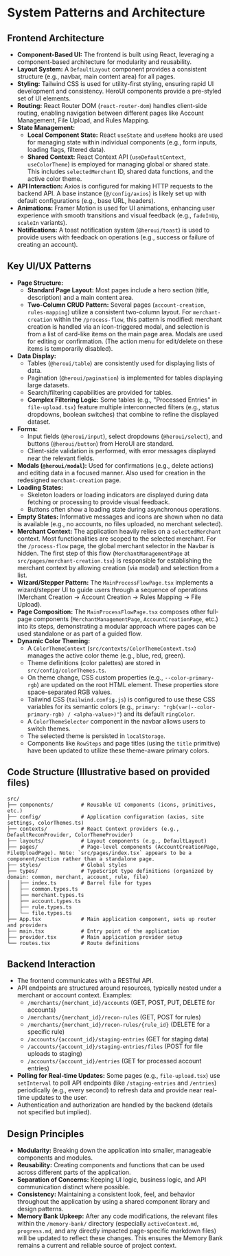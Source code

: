 # System Patterns and Architecture

## Frontend Architecture

- **Component-Based UI:** The frontend is built using React, leveraging a component-based architecture for modularity and reusability.
- **Layout System:** A `DefaultLayout` component provides a consistent structure (e.g., navbar, main content area) for all pages.
- **Styling:** Tailwind CSS is used for utility-first styling, ensuring rapid UI development and consistency. HeroUI components provide a pre-styled set of UI elements.
- **Routing:** React Router DOM (`react-router-dom`) handles client-side routing, enabling navigation between different pages like Account Management, File Upload, and Rules Mapping.
- **State Management:**
  - **Local Component State:** React `useState` and `useMemo` hooks are used for managing state within individual components (e.g., form inputs, loading flags, filtered data).
  - **Shared Context:** React Context API (`useDefaultContext`, `useColorTheme`) is employed for managing global or shared state. This includes `selectedMerchant` ID, shared data functions, and the active color theme.
- **API Interaction:** Axios is configured for making HTTP requests to the backend API. A base instance (`@/config/axios`) is likely set up with default configurations (e.g., base URL, headers).
- **Animations:** Framer Motion is used for UI animations, enhancing user experience with smooth transitions and visual feedback (e.g., `fadeInUp`, `scaleIn` variants).
- **Notifications:** A toast notification system (`@heroui/toast`) is used to provide users with feedback on operations (e.g., success or failure of creating an account).

## Key UI/UX Patterns

- **Page Structure:**
  - **Standard Page Layout:** Most pages include a hero section (title, description) and a main content area.
  - **Two-Column CRUD Pattern:** Several pages (`account-creation`, `rules-mapping`) utilize a consistent two-column layout. For `merchant-creation` within the `/process-flow`, this pattern is modified: merchant creation is handled via an icon-triggered modal, and selection is from a list of card-like items on the main page area. Modals are used for editing or confirmation. (The action menu for edit/delete on these items is temporarily disabled).
- **Data Display:**
  - Tables (`@heroui/table`) are consistently used for displaying lists of data.
  - Pagination (`@heroui/pagination`) is implemented for tables displaying large datasets.
  - Search/filtering capabilities are provided for tables.
  - **Complex Filtering Logic:** Some tables (e.g., "Processed Entries" in `file-upload.tsx`) feature multiple interconnected filters (e.g., status dropdowns, boolean switches) that combine to refine the displayed dataset.
- **Forms:**
  - Input fields (`@heroui/input`), select dropdowns (`@heroui/select`), and buttons (`@heroui/button`) from HeroUI are standard.
  - Client-side validation is performed, with error messages displayed near the relevant fields.
- **Modals (`@heroui/modal`):** Used for confirmations (e.g., delete actions) and editing data in a focused manner. Also used for creation in the redesigned `merchant-creation` page.
- **Loading States:**
  - Skeleton loaders or loading indicators are displayed during data fetching or processing to provide visual feedback.
  - Buttons often show a loading state during asynchronous operations.
- **Empty States:** Informative messages and icons are shown when no data is available (e.g., no accounts, no files uploaded, no merchant selected).
- **Merchant Context:** The application heavily relies on a `selectedMerchant` context. Most functionalities are scoped to the selected merchant. For the `/process-flow` page, the global merchant selector in the Navbar is hidden. The first step of this flow (`MerchantManagementPage` at `src/pages/merchant-creation.tsx`) is responsible for establishing the merchant context by allowing creation (via modal) and selection from a list.
- **Wizard/Stepper Pattern:** The `MainProcessFlowPage.tsx` implements a wizard/stepper UI to guide users through a sequence of operations (Merchant Creation → Account Creation → Rules Mapping → File Upload).
- **Page Composition:** The `MainProcessFlowPage.tsx` composes other full-page components (`MerchantManagementPage`, `AccountCreationPage`, etc.) into its steps, demonstrating a modular approach where pages can be used standalone or as part of a guided flow.
- **Dynamic Color Theming:**
  - A `ColorThemeContext` (`src/contexts/ColorThemeContext.tsx`) manages the active color theme (e.g., blue, red, green).
  - Theme definitions (color palettes) are stored in `src/config/colorThemes.ts`.
  - On theme change, CSS custom properties (e.g., `--color-primary-rgb`) are updated on the root HTML element. These properties store space-separated RGB values.
  - Tailwind CSS (`tailwind.config.js`) is configured to use these CSS variables for its semantic colors (e.g., `primary: "rgb(var(--color-primary-rgb) / <alpha-value>)"`) and its default `ringColor`.
  - A `ColorThemeSelector` component in the navbar allows users to switch themes.
  - The selected theme is persisted in `localStorage`.
  - Components like `RowSteps` and page titles (using the `title` primitive) have been updated to utilize these theme-aware primary colors.

## Code Structure (Illustrative based on provided files)

```
src/
├── components/         # Reusable UI components (icons, primitives, etc.)
├── config/             # Application configuration (axios, site settings, colorThemes.ts)
├── contexts/           # React Context providers (e.g., DefaultReconProvider, ColorThemeProvider)
├── layouts/            # Layout components (e.g., DefaultLayout)
├── pages/              # Page-level components (AccountCreationPage, FileUploadPage). Note: `src/pages/index.tsx` appears to be a component/section rather than a standalone page.
├── styles/             # Global styles
├── types/              # TypeScript type definitions (organized by domain: common, merchant, account, rule, file)
│   ├── index.ts        # Barrel file for types
│   ├── common.types.ts
│   ├── merchant.types.ts
│   ├── account.types.ts
│   ├── rule.types.ts
│   └── file.types.ts
├── App.tsx             # Main application component, sets up router and providers
├── main.tsx            # Entry point of the application
├── provider.tsx        # Main application provider setup
└── routes.tsx          # Route definitions
```

## Backend Interaction

- The frontend communicates with a RESTful API.
- API endpoints are structured around resources, typically nested under a merchant or account context. Examples:
  - `/merchants/{merchant_id}/accounts` (GET, POST, PUT, DELETE for accounts)
  - `/merchants/{merchant_id}/recon-rules` (GET, POST for rules)
  - `/merchants/{merchant_id}/recon-rules/{rule_id}` (DELETE for a specific rule)
  - `/accounts/{account_id}/staging-entries` (GET for staging data)
  - `/accounts/{account_id}/staging-entries/files` (POST for file uploads to staging)
  - `/accounts/{account_id}/entries` (GET for processed account entries)
- **Polling for Real-time Updates:** Some pages (e.g., `file-upload.tsx`) use `setInterval` to poll API endpoints (like `/staging-entries` and `/entries`) periodically (e.g., every second) to refresh data and provide near real-time updates to the user.
- Authentication and authorization are handled by the backend (details not specified but implied).

## Design Principles

- **Modularity:** Breaking down the application into smaller, manageable components and modules.
- **Reusability:** Creating components and functions that can be used across different parts of the application.
- **Separation of Concerns:** Keeping UI logic, business logic, and API communication distinct where possible.
- **Consistency:** Maintaining a consistent look, feel, and behavior throughout the application by using a shared component library and design patterns.
- **Memory Bank Upkeep:** After any code modifications, the relevant files within the `/memory-bank/` directory (especially `activeContext.md`, `progress.md`, and any directly impacted page-specific markdown files) will be updated to reflect these changes. This ensures the Memory Bank remains a current and reliable source of project context.
